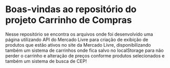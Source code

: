 # Boas-vindas ao repositório do projeto Carrinho de Compras

Nesse repositório se encontra os arquivos onde foi desenvolvido uma página utilizando API do Mercado Livre para criação de exibição de produtos que estão ativos no site da Mercado Livre, disponibilizando também um sistema de carrinhos onde fica salvo no localStorage para não perder o carrinho e alteração de preços conforme produtos selecionados e também um sistema de busca de CEP!